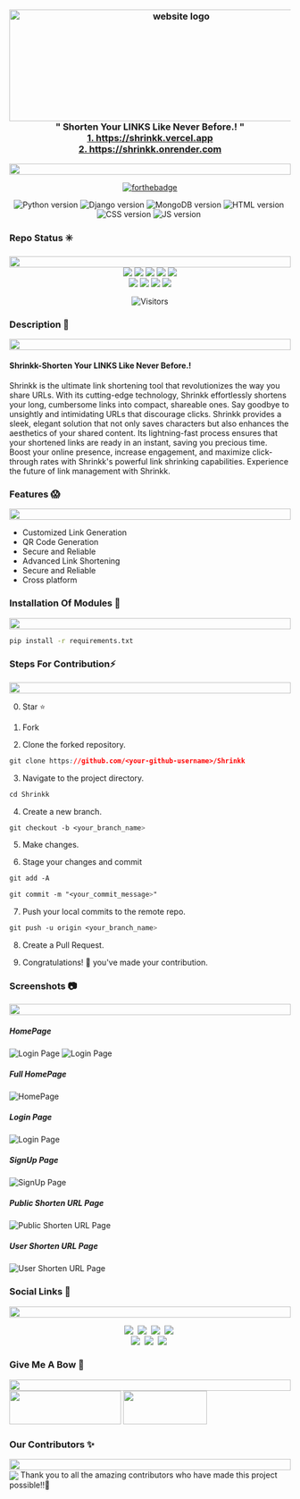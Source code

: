<h3 align="center">
  <img alt="website logo" src="SCREENSHOTS/Shrinkk-logo.png" width="600px" height="200px"/><br/>
  " Shorten Your LINKS Like Never Before.! "<br/>
  <a href="https://shrinkk.vercel.app" target=""_blank> 1. https://shrinkk.vercel.app</a><br />
  <a href="https://shrinkk.onrender.com" target=""_blank> 2. https://shrinkk.onrender.com</a>
</h3>
<img src="https://i.imgur.com/dBaSKWF.gif" height="20" width="100%">


<div align="center">
  
[![forthebadge](https://forthebadge.com/images/badges/made-with-python.svg)](http://thismypc.com/)
</div>

<div align="center">
<img src="https://img.shields.io/badge/Python-7.9.2-red?style=for-the-badge&logo=python" alt="Python version" />&nbsp;<img src="https://img.shields.io/badge/Django-3.2.19-darkgreen?style=for-the-badge&logo=django" alt="Django version" />&nbsp;<img src="https://img.shields.io/badge/MongoDB-6.0-yellow?style=for-the-badge&logo=mongodb" alt="MongoDB version" />&nbsp;<img src="https://img.shields.io/badge/HTML-ornage?style=for-the-badge&logo=html" alt="HTML version" />&nbsp;<img src="https://img.shields.io/badge/CSS-blue?style=for-the-badge&logo=css" alt="CSS version" />&nbsp;<img src="https://img.shields.io/badge/JavaScript-green?style=for-the-badge&logo=javasscript" alt="JS version" />&nbsp;</p>
</div>


### Repo Status ✳️
<img src="https://i.imgur.com/dBaSKWF.gif" height="20" width="100%">

<div align="center">
 <img src="https://img.shields.io/github/repo-size/bishalde/Shrinkk?style=for-the-badge" />
	<img src="https://img.shields.io/github/stars/bishalde/Shrinkk?style=for-the-badge&color=FBCB0A" />
	<img src="https://img.shields.io/github/forks/bishalde/Shrinkk?style=for-the-badge&color=00C4FF" />
	<img src="https://img.shields.io/github/contributors/bishalde/Shrinkk?style=for-the-badge&color=FF5DA2" />
 	<img src="https://img.shields.io/github/last-commit/bishalde/Shrinkk?style=for-the-badge&color=54B435" /> 
<br>
	<img src="https://img.shields.io/github/issues/bishalde/Shrinkk?style=for-the-badge&color=green" />
	<img src="https://img.shields.io/github/issues-closed/bishalde/Shrinkk?style=for-the-badge&color=FF5403" />
	<img src="https://img.shields.io/github/issues-pr/bishalde/Shrinkk.svg?style=for-the-badge&color=green" />
	<img src="https://img.shields.io/github/issues-pr-closed/bishalde/Shrinkk?style=for-the-badge&color=FF5403" />
</div>
<div align="center">
 <p> 

 ![Visitors](https://api.visitorbadge.io/api/visitors?path=bishalde/Shrinkk%20&countColor=%2523263759&style=for-the-badge)
 </p>
 </div>
 

### Description 🌵
<img src="https://i.imgur.com/dBaSKWF.gif" height="20" width="100%">

#### Shrinkk-Shorten Your LINKS Like Never Before.!
Shrinkk is the ultimate link shortening tool that revolutionizes the way you share URLs. With its cutting-edge technology, Shrinkk effortlessly shortens your long, cumbersome links into compact, shareable ones. Say goodbye to unsightly and intimidating URLs that discourage clicks. Shrinkk provides a sleek, elegant solution that not only saves characters but also enhances the aesthetics of your shared content. Its lightning-fast process ensures that your shortened links are ready in an instant, saving you precious time. Boost your online presence, increase engagement, and maximize click-through rates with Shrinkk's powerful link shrinking capabilities. Experience the future of link management with Shrinkk.
### Features 😱
<img src="https://i.imgur.com/dBaSKWF.gif" height="20" width="100%">

- Customized Link Generation
- QR Code Generation
- Secure and Reliable
- Advanced Link Shortening
- Secure and Reliable
- Cross platform

### Installation Of Modules 🚀
<img src="https://i.imgur.com/dBaSKWF.gif" height="20" width="100%">


```bash
pip install -r requirements.txt
```


### Steps For Contribution⚡
<img src="https://i.imgur.com/dBaSKWF.gif" height="20" width="100%">

0. Star ⭐

1. Fork 

2. Clone the forked repository.
```css
git clone https://github.com/<your-github-username>/Shrinkk
```
  
3. Navigate to the project directory.
```py
cd Shrinkk
```

4. Create a new branch.
```css
git checkout -b <your_branch_name>
```

5. Make changes.

6. Stage your changes and commit
```css
git add -A

git commit -m "<your_commit_message>"
```

7. Push your local commits to the remote repo.
```css
git push -u origin <your_branch_name>
```

8. Create a Pull Request.

9. Congratulations! 🎉 you've made your contribution.

### Screenshots 📷
<img src="https://i.imgur.com/dBaSKWF.gif" height="20" width="100%">

##### HomePage

![Login Page](SCREENSHOTS/Shrinkk-HomePage.png)
![Login Page](SCREENSHOTS/Shrinkk-HomePage0.png)

##### Full HomePage
![HomePage](SCREENSHOTS/Shrinkk-HomePage1.png)

##### Login Page
![Login Page](SCREENSHOTS/Shrinkk-Login.png)

##### SignUp Page
![SignUp Page](SCREENSHOTS/Shrinkk-SignupPage.png)

##### Public Shorten URL Page
![Public Shorten URL Page](SCREENSHOTS/Shrinkk-ShortenPage.png)


##### User Shorten URL Page
![User Shorten URL Page](SCREENSHOTS/Shrinkk-ShortenPage1.png)




### Social Links 🔗
<img src="https://i.imgur.com/dBaSKWF.gif" height="20" width="100%">

<p align="center"><a href="https://www.instagram.com/bishal_de/" target='_blank'><img src="https://img.shields.io/badge/Instagram-pink?style=for-the-badge&logo=instagram" /></a>&nbsp;
<a href="https://www.linkedin.com/in/bishalde/" target='_blank'><img src="https://img.shields.io/badge/LinkedIn-blue?style=for-the-badge&logo=linkedin" /></a>&nbsp;
<a href="https://github.com/bishalde/" target='_blank'><img src="https://img.shields.io/badge/GitHub-black?style=for-the-badge&logo=github"/></a>&nbsp;
<a href="@itsbishalde" target='_blank'><img src="https://img.shields.io/badge/Snapchat-FFFC00?style=for-the-badge&logo=snapchat&logoColor=white"/></a>&nbsp;<br/>
<a href="https://wa.me/+918299260163?text=Hello!" target='_blank'><img src="https://img.shields.io/badge/whatsapp-darkgreen?style=for-the-badge&logo=whatsapp&logoColor=white"/></a>&nbsp;
<a href="https://www.hackerrank.com/bishalde" target='_blank'><img src="https://img.shields.io/badge/Hackerrank-green?style=for-the-badge&logo=hackerrank"/></a>&nbsp;
<a href="https://www.codechef.com/users/bishalde" target='_blank'><img src="https://img.shields.io/badge/Codechef-%23B92B27?style=for-the-badge&logo=Codechef&logoColor=white"/></a>&nbsp;</p>

### Give Me A Bow 🏹
<img src="https://i.imgur.com/dBaSKWF.gif" height="20" width="100%">
<a href="https://www.buymeacoffee.com/bishalde" target='_blank'><img height="60px" width="200px" src="https://img.shields.io/badge/buymeacoffee-yellow?style=for-the-badge&logo=buymeacoffee&logocolor=white" /></a>&nbsp;<a href="https://ko-fi.com/bishalde" target='_blank'><img height="60px" width="150px" src="https://img.shields.io/badge/kofi-red?style=for-the-badge&logo=kofi"/></a>


### Our Contributors ✨
<img src="https://i.imgur.com/dBaSKWF.gif" height="20" width="100%">
<img align="center" src="https://contrib.rocks/image?max=100&repo=bishalde/TaskMate" />
Thank you to all the amazing contributors who have made this project possible!!💝